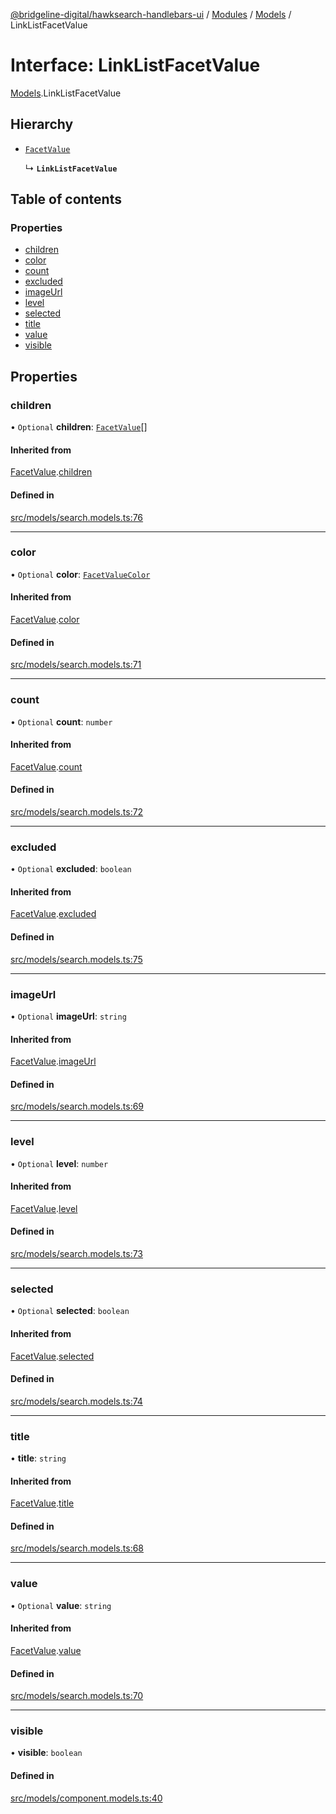 [@bridgeline-digital/hawksearch-handlebars-ui](../README.md) / [Modules](../modules.md) / [Models](../modules/Models.md) / LinkListFacetValue

# Interface: LinkListFacetValue

[Models](../modules/Models.md).LinkListFacetValue

## Hierarchy

- [`FacetValue`](Models.FacetValue.md)

  ↳ **`LinkListFacetValue`**

## Table of contents

### Properties

- [children](Models.LinkListFacetValue.md#children)
- [color](Models.LinkListFacetValue.md#color)
- [count](Models.LinkListFacetValue.md#count)
- [excluded](Models.LinkListFacetValue.md#excluded)
- [imageUrl](Models.LinkListFacetValue.md#imageurl)
- [level](Models.LinkListFacetValue.md#level)
- [selected](Models.LinkListFacetValue.md#selected)
- [title](Models.LinkListFacetValue.md#title)
- [value](Models.LinkListFacetValue.md#value)
- [visible](Models.LinkListFacetValue.md#visible)

## Properties

### children

• `Optional` **children**: [`FacetValue`](Models.FacetValue.md)[]

#### Inherited from

[FacetValue](Models.FacetValue.md).[children](Models.FacetValue.md#children)

#### Defined in

[src/models/search.models.ts:76](https://bitbucket.org/bridgelinedigital/frontend-handlebars-ui/src/db3ebfe/src/models/search.models.ts#lines-76)

___

### color

• `Optional` **color**: [`FacetValueColor`](Models.FacetValueColor.md)

#### Inherited from

[FacetValue](Models.FacetValue.md).[color](Models.FacetValue.md#color)

#### Defined in

[src/models/search.models.ts:71](https://bitbucket.org/bridgelinedigital/frontend-handlebars-ui/src/db3ebfe/src/models/search.models.ts#lines-71)

___

### count

• `Optional` **count**: `number`

#### Inherited from

[FacetValue](Models.FacetValue.md).[count](Models.FacetValue.md#count)

#### Defined in

[src/models/search.models.ts:72](https://bitbucket.org/bridgelinedigital/frontend-handlebars-ui/src/db3ebfe/src/models/search.models.ts#lines-72)

___

### excluded

• `Optional` **excluded**: `boolean`

#### Inherited from

[FacetValue](Models.FacetValue.md).[excluded](Models.FacetValue.md#excluded)

#### Defined in

[src/models/search.models.ts:75](https://bitbucket.org/bridgelinedigital/frontend-handlebars-ui/src/db3ebfe/src/models/search.models.ts#lines-75)

___

### imageUrl

• `Optional` **imageUrl**: `string`

#### Inherited from

[FacetValue](Models.FacetValue.md).[imageUrl](Models.FacetValue.md#imageurl)

#### Defined in

[src/models/search.models.ts:69](https://bitbucket.org/bridgelinedigital/frontend-handlebars-ui/src/db3ebfe/src/models/search.models.ts#lines-69)

___

### level

• `Optional` **level**: `number`

#### Inherited from

[FacetValue](Models.FacetValue.md).[level](Models.FacetValue.md#level)

#### Defined in

[src/models/search.models.ts:73](https://bitbucket.org/bridgelinedigital/frontend-handlebars-ui/src/db3ebfe/src/models/search.models.ts#lines-73)

___

### selected

• `Optional` **selected**: `boolean`

#### Inherited from

[FacetValue](Models.FacetValue.md).[selected](Models.FacetValue.md#selected)

#### Defined in

[src/models/search.models.ts:74](https://bitbucket.org/bridgelinedigital/frontend-handlebars-ui/src/db3ebfe/src/models/search.models.ts#lines-74)

___

### title

• **title**: `string`

#### Inherited from

[FacetValue](Models.FacetValue.md).[title](Models.FacetValue.md#title)

#### Defined in

[src/models/search.models.ts:68](https://bitbucket.org/bridgelinedigital/frontend-handlebars-ui/src/db3ebfe/src/models/search.models.ts#lines-68)

___

### value

• `Optional` **value**: `string`

#### Inherited from

[FacetValue](Models.FacetValue.md).[value](Models.FacetValue.md#value)

#### Defined in

[src/models/search.models.ts:70](https://bitbucket.org/bridgelinedigital/frontend-handlebars-ui/src/db3ebfe/src/models/search.models.ts#lines-70)

___

### visible

• **visible**: `boolean`

#### Defined in

[src/models/component.models.ts:40](https://bitbucket.org/bridgelinedigital/frontend-handlebars-ui/src/db3ebfe/src/models/component.models.ts#lines-40)
